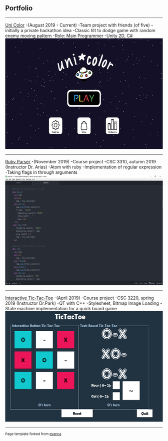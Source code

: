 ## Portfolio

---
[Uni Color](/uni_color_page.md)
-(August 2019 - Current)
-Team project with friends (of five)
  -initially a private hackathon idea
-Classic tilt to dodge game with random enemy moving pattern
-Role: Main Programmer
-Unity 2D, C#
<img src="images/rsz_uni_color.jpg?raw=true"/>

---
[Ruby Parser](/ruby_parser_page.md)
-(November 2019)
-Course project
  -CSC 3310, autumn 2019 (Instructor Dr. Arias)
-Atom with ruby
  -Implementation of regular expression
  -Taking flags in through arguments
<img src="images/rsz_ruby_parser.png?raw=true"/>

---
[Interactive Tic-Tac-Toe](/tic_tac_toe_page.md)
-(April 2019)
-Course project
  -CSC 3220, spring 2019 (Instructor Dr.Park)
-QT with C++
  -Stylesheet, Bitmap Image Loading
  -State machine implementation for a quick board game
<img src="images/rsz_tic_tac_toe.png?raw=true"/>

---
<p style="font-size:11px">Page template forked from <a href="https://github.com/evanca/quick-portfolio">evanca</a></p>
<!-- Remove above link if you don't want to attibute -->
